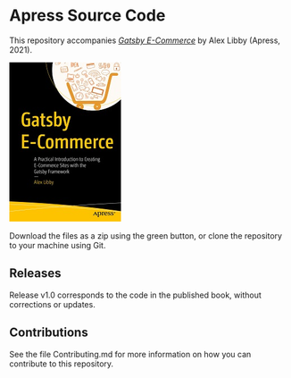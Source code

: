 # Apress Source Code

This repository accompanies [*Gatsby E-Commerce*](http://www.apress.com/9781484266915) by Alex Libby (Apress, 2021).

[comment]: #cover
![Cover image](9781484266915.jpg)

Download the files as a zip using the green button, or clone the repository to your machine using Git.

## Releases

Release v1.0 corresponds to the code in the published book, without corrections or updates.

## Contributions

See the file Contributing.md for more information on how you can contribute to this repository.